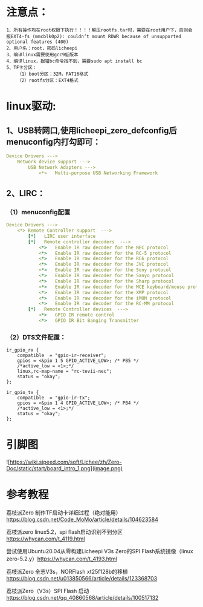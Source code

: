 # 注意点：
    1、所有操作均在root权限下执行！！！！解压rootfs.tar时，需要在root用户下，否则会报EXT4-fs (mmcblk0p2): couldn‘t mount RDWR because of unsupported optional features (400)
    2、用户名：root，密码licheepi
    3、编译linux需要使用gcc9低版本
    4、编译linux，报错bc命令找不到，需要sudo apt install bc
    5、TF卡分区：
        （1）boot分区：32M，FAT16格式
        （2）rootfs分区：EXT4格式


# linux驱动:
## 1、USB转网口,使用licheepi_zero_defconfig后menuconfig内打勾即可：
```yaml
Device Drivers --->
    Network device support --->
        USB Network Adapters --->
            <*>   Multi-purpose USB Networking Framework
```
## 2、LIRC：
### （1）menuconfig配置
```yaml
Device Drivers --->
    <*> Remote Controller support  --->
        [*]   LIRC user interface
        [*]   Remote controller decoders  --->
            <*>   Enable IR raw decoder for the NEC protocol
            <*>   Enable IR raw decoder for the RC-5 protocol 
            <*>   Enable IR raw decoder for the RC6 protocol
            <*>   Enable IR raw decoder for the JVC protocol
            <*>   Enable IR raw decoder for the Sony protocol
            <*>   Enable IR raw decoder for the Sanyo protocol
            <*>   Enable IR raw decoder for the Sharp protocol
            <*>   Enable IR raw decoder for the MCE keyboard/mouse protocol
            <*>   Enable IR raw decoder for the XMP protocol
            <*>   Enable IR raw decoder for the iMON protocol
            <*>   Enable IR raw decoder for the RC-MM protocol
        [*]   Remote Controller devices  --->
            <*>   GPIO IR remote control
            <*>   GPIO IR Bit Banging Transmitter
```
### （2）DTS文件配置：
```dts
ir_gpio_rx {
    compatible  = "gpio-ir-receiver";
    gpios = <&pio 1 5 GPIO_ACTIVE_LOW>; /* PB5 */
    /*active_low = <1>;*/
    linux,rc-map-name = "rc-tevii-nec";
    status = "okay";
};

ir_gpio_tx {
    compatible  = "gpio-ir-tx";
    gpios = <&pio 1 4 GPIO_ACTIVE_LOW>; /* PB4 */
    /*active_low = <1>;*/
    status = "okay";
};
```

# 引脚图
![https://wiki.sipeed.com/soft/Lichee/zh/Zero-Doc/static/start/board_intro_1.png](image.png)

# 参考教程
荔枝派Zero 制作TF启动卡详细过程（绝对能用） https://blog.csdn.net/Code_MoMo/article/details/104623584

荔枝派zero linux5.2，spi flash启动识别不到分区 https://whycan.com/t_4119.html

尝试使用Ubuntu20.04从零构建Licheepi V3s Zero的SPI Flash系统镜像（linux zero-5.2.y）https://whycan.com/t_4193.html

荔枝派Zero 全志V3s，NORFlash xt25f128b的移植 https://blog.csdn.net/u013850566/article/details/123368703

荔枝派Zero（V3s）SPI Flash 启动 https://blog.csdn.net/qq_40860568/article/details/100517132